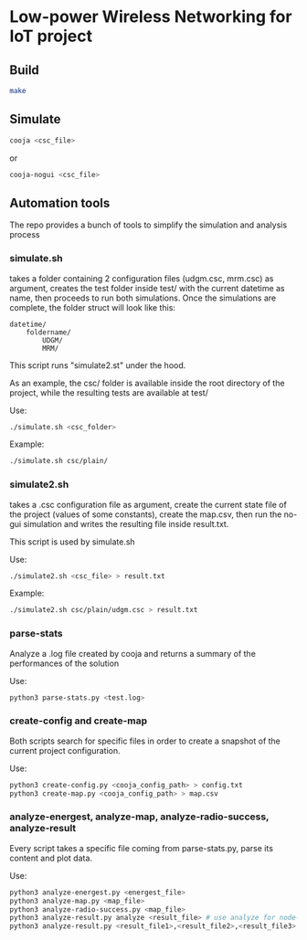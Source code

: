 # Low-power Wireless Networking for IoT project
## Build
```bash
make
```
## Simulate
```bash
cooja <csc_file>
```
or
```bash
cooja-nogui <csc_file>
```
## Automation tools
The repo provides a bunch of tools to simplify the simulation and analysis process

### simulate.sh
takes a folder containing 2 configuration files (udgm.csc, mrm.csc) as argument,
creates the test folder inside test/ with the current datetime as name,
then proceeds to run both simulations.
Once the simulations are complete, the folder struct will look like this:

    datetime/
        foldername/
            UDGM/
            MRM/

This script runs "simulate2.st" under the hood.

As an example, the csc/ folder is available inside the root directory of the project, while the resulting tests are available at test/

Use:
```bash
./simulate.sh <csc_folder>
```

Example:
```bash
./simulate.sh csc/plain/
```


### simulate2.sh
takes a .csc configuration file as argument, create the current state file of the project (values of some constants), create the map.csv, then run the no-gui simulation and writes the resulting file inside result.txt.

This script is used by simulate.sh

Use:
```bash
./simulate2.sh <csc_file> > result.txt
```

Example:
```bash
./simulate2.sh csc/plain/udgm.csc > result.txt
```

### parse-stats
Analyze a .log file created by cooja and returns a summary of the performances of the solution

Use:
```bash
python3 parse-stats.py <test.log>
```

### create-config and create-map
Both scripts search for specific files in order to create a snapshot of the current project configuration.

Use:
```bash
python3 create-config.py <cooja_config_path> > config.txt
python3 create-map.py <cooja_config_path> > map.csv
```

### analyze-energest, analyze-map, analyze-radio-success, analyze-result
Every script takes a specific file coming from parse-stats.py, parse its content and plot data.

Use:
```bash
python3 analyze-energest.py <energest_file>
python3 analyze-map.py <map_file>
python3 analyze-radio-success.py <map_file>
python3 analyze-result.py analyze <result_file> # use analyze for node-to-node analysis
python3 analyze-result.py <result_file1>,<result_file2>,<result_file3> # use compare for comparing more files

```

